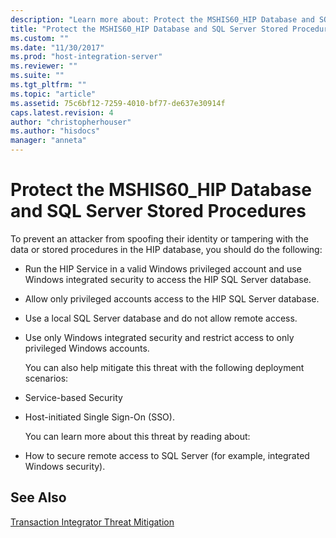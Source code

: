 ```yaml
---
description: "Learn more about: Protect the MSHIS60_HIP Database and SQL Server Stored Procedures"
title: "Protect the MSHIS60_HIP Database and SQL Server Stored Procedures1 | Microsoft Docs"
ms.custom: ""
ms.date: "11/30/2017"
ms.prod: "host-integration-server"
ms.reviewer: ""
ms.suite: ""
ms.tgt_pltfrm: ""
ms.topic: "article"
ms.assetid: 75c6bf12-7259-4010-bf77-de637e30914f
caps.latest.revision: 4
author: "christopherhouser"
ms.author: "hisdocs"
manager: "anneta"
---
```

# Protect the MSHIS60_HIP Database and SQL Server Stored Procedures
To prevent an attacker from spoofing their identity or tampering with the data or stored procedures in the HIP database, you should do the following:  
  
- Run the HIP Service in a valid Windows privileged account and use Windows integrated security to access the HIP SQL Server database.  
  
- Allow only privileged accounts access to the HIP SQL Server database.  
  
- Use a local SQL Server database and do not allow remote access.  
  
- Use only Windows integrated security and restrict access to only privileged Windows accounts.  
  
  You can also help mitigate this threat with the following deployment scenarios:  
  
- Service-based Security  
  
- Host-initiated Single Sign-On (SSO).  
  
  You can learn more about this threat by reading about:  
  
- How to secure remote access to SQL Server (for example, integrated Windows security).  
  
## See Also  
 [Transaction Integrator Threat Mitigation](../core/transaction-integrator-threat-mitigation2.md)
